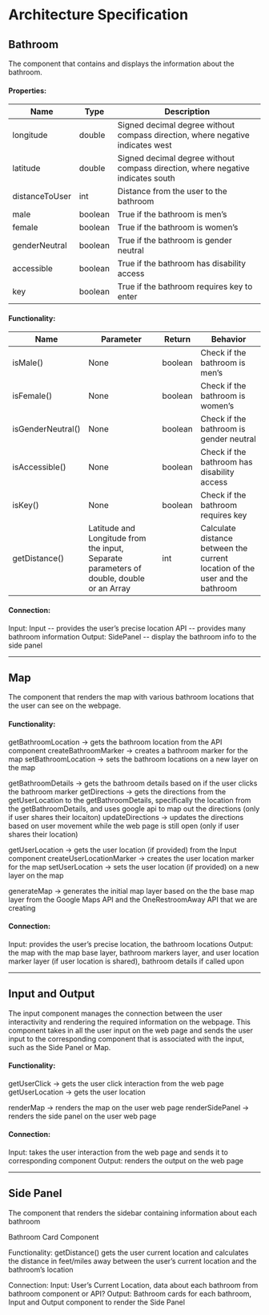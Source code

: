 # Architecture Specification

## Bathroom
The component that contains and displays the information about the bathroom.

####  Properties: 

| Name | Type | Description |
| ----- | ------| ------------|
|longitude | double | Signed decimal degree without compass direction, where negative indicates west |
|latitude | double | Signed decimal degree without compass direction, where negative indicates south |
|distanceToUser | int | Distance from the user to the bathroom |
| male | boolean | True if the bathroom is men’s |
| female  | boolean | True if the bathroom is women’s |
| genderNeutral | boolean | True if the bathroom is gender neutral |
| accessible | boolean | True if the bathroom has disability access |
| key | boolean | True if the bathroom requires key to enter |


#### Functionality:

| Name | Parameter | Return | Behavior |
| ---- | -----| -----| --- |
|isMale() | None | boolean | Check if the bathroom is men’s |
| isFemale() | None | boolean | Check if the bathroom is women’s |
| isGenderNeutral() | None | boolean | Check if the bathroom is gender neutral |
| isAccessible() | None | boolean | Check if the bathroom has disability access |
| isKey() | None | boolean | Check if the bathroom requires key | 
| getDistance() | Latitude and Longitude from the input, Separate parameters of double, double or an Array<double> | int | Calculate distance between the current location of the user and the bathroom |

#### Connection:
Input: 
Input -- provides the user’s precise location
API -- provides many bathroom information
Output: 
SidePanel -- display the bathroom info to the side panel

--------------------------
## Map
The component that renders the map with various bathroom locations that the user can see on the webpage. 

#### Functionality:
getBathroomLocation -> gets the bathroom location from the API component
createBathroomMarker -> creates a bathroom marker for the map
setBathroomLocation -> sets the bathroom locations on a new layer on the map

getBathroomDetails -> gets the bathroom details based on if the user clicks the bathroom marker
getDirections -> gets the directions from the getUserLocation to the getBathroomDetails, specifically the location from the getBathroomDetails, and uses google api to map out the directions (only if user shares their locaiton)
updateDirections -> updates the directions based on user movement while the web page is still open (only if user shares their location)

getUserLocation -> gets the user location (if provided) from the Input component
createUserLocationMarker -> creates the user location marker for the map
setUserLocation -> sets the user location (if provided) on a new layer on the map

generateMap -> generates the initial map layer based on the the base map layer from the Google Maps API and the OneRestroomAway API that we are creating

#### Connection: 
Input: provides the user’s precise location, the bathroom locations
Output: the map with the map base layer, bathroom markers layer, and user location marker layer (if user location is shared), bathroom details if called upon

--------------------------
## Input and Output
The input component manages the connection between the user interactivity and rendering the required information on the webpage. This component takes in all the user input on the web page and sends the user input to the corresponding component that is associated with the input, such as the Side Panel or Map. 

#### Functionality:
getUserClick -> gets the user click interaction from the web page 
getUserLocation -> gets the user location

renderMap -> renders the map on the user web page
renderSidePanel -> renders the side panel on the user web page
  
#### Connection:
Input: takes the user interaction from the web page and sends it to corresponding component
Output: renders the output on the web page

--------------------------
## Side Panel
The component that renders the sidebar containing information about each bathroom

Bathroom Card Component

Functionality:
getDistance() gets the user current location and calculates the distance in feet/miles away between the user’s current location and the bathroom’s location

Connection:
Input: User’s Current Location, data about each bathroom from bathroom component or API?
Output: Bathroom cards for each bathroom, Input and Output component to render the Side Panel
